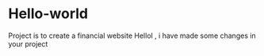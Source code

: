# Hello-world
Project is to create a financial website 
Hellol , i have made some changes in your project
